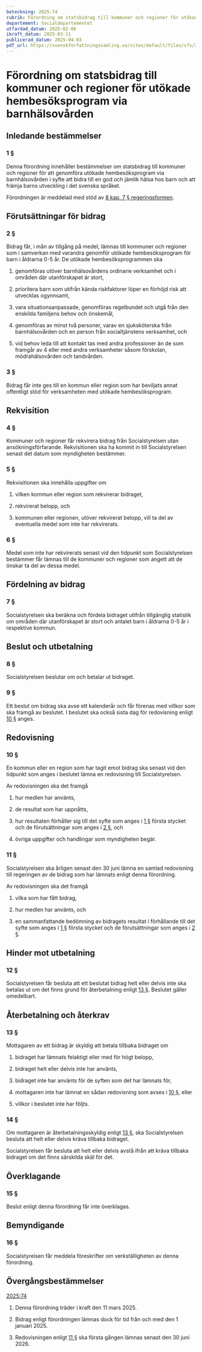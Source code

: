 ```yaml
---
beteckning: 2025:74
rubrik: Förordning om statsbidrag till kommuner och regioner för utökade hembesöksprogram via barnhälsovården
departement: Socialdepartementet
utfardad_datum: 2025-02-06
ikraft_datum: 2025-03-11
publicerad_datum: 2025-04-03
pdf_url: https://svenskforfattningssamling.se/sites/default/files/sfs/2025-02/SFS2025-74.pdf
---
```


# Förordning om statsbidrag till kommuner och regioner för utökade hembesöksprogram via barnhälsovården

## Inledande bestämmelser

### 1 §

Denna förordning innehåller bestämmelser om statsbidrag till kommuner och regioner för att genomföra utökade hembesöksprogram via barnhälsovården i syfte att bidra till en god och jämlik hälsa hos barn och att främja barns utveckling i det svenska språket.

Förordningen är meddelad med stöd av [8 kap. 7 § regeringsformen](https://selex.se/eli/sfs/1974/152#kap8.7).

## Förutsättningar för bidrag

### 2 §

Bidrag får, i mån av tillgång på medel, lämnas till kommuner och regioner som i samverkan med varandra genomför utökade hembesöksprogram för barn i åldrarna 0-5 år. De utökade hembesöksprogrammen ska

1. genomföras utöver barnhälsovårdens ordinarie verksamhet och i områden där utanförskapet är stort,

2. prioritera barn som utifrån kända riskfaktorer löper en förhöjd risk att utvecklas ogynnsamt,

3. vara situationsanpassade, genomföras regelbundet och utgå från den enskilda familjens behov och önskemål,

4. genomföras av minst två personer, varav en sjuksköterska från barnhälsovården och en person från socialtjänstens verksamhet, och

5. vid behov leda till att kontakt tas med andra professioner än de som framgår av 4 eller med andra verksamheter såsom förskolan, mödrahälsovården och tandvården.

### 3 §

Bidrag får inte ges till en kommun eller region som har beviljats annat offentligt stöd för verksamheten med utökade hembesöksprogram.

## Rekvisition

### 4 §

Kommuner och regioner får rekvirera bidrag från Socialstyrelsen utan ansökningsförfarande. Rekvisitionen ska ha kommit in till Socialstyrelsen senast det datum som myndigheten bestämmer.

### 5 §

Rekvisitionen ska innehålla uppgifter om

1. vilken kommun eller region som rekvirerar bidraget,

2. rekvirerat belopp, och

3. kommunen eller regionen, utöver rekvirerat belopp, vill ta del av eventuella medel som inte har rekvirerats.

### 6 §

Medel som inte har rekvirerats senast vid den tidpunkt som Socialstyrelsen bestämmer får lämnas till de kommuner och regioner som angett att de önskar ta del av dessa medel.

## Fördelning av bidrag

### 7 §

Socialstyrelsen ska beräkna och fördela bidraget utifrån tillgänglig statistik om områden där utanförskapet är stort och antalet barn i åldrarna 0-5 år i respektive kommun.

## Beslut och utbetalning

### 8 §

Socialstyrelsen beslutar om och betalar ut bidraget.

### 9 §

Ett beslut om bidrag ska avse ett kalenderår och får förenas med villkor som ska framgå av beslutet. I beslutet ska också sista dag för redovisning enligt [10 §](#10) anges.

## Redovisning

### 10 §

En kommun eller en region som har tagit emot bidrag ska senast vid den tidpunkt som anges i beslutet lämna en redovisning till Socialstyrelsen.

Av redovisningen ska det framgå

1. hur medlen har använts,

2. de resultat som har uppnåtts,

3. hur resultaten förhåller sig till det syfte som anges i [1 §](#1) första stycket och de förutsättningar som anges i [2 §](#2), och

4. övriga uppgifter och handlingar som myndigheten begär.

### 11 §

Socialstyrelsen ska årligen senast den 30 juni lämna en samlad redovisning till regeringen av de bidrag som har lämnats enligt denna förordning.

Av redovisningen ska det framgå

1. vilka som har fått bidrag,

2. hur medlen har använts, och

3. en sammanfattande bedömning av bidragets resultat i förhållande till det syfte som anges i [1 §](#1) första stycket och de förutsättningar som anges i [2 §](#2).

## Hinder mot utbetalning

### 12 §

Socialstyrelsen får besluta att ett beslutat bidrag helt eller delvis inte ska betalas ut om det finns grund för återbetalning enligt [13 §](#13). Beslutet gäller omedelbart.

## Återbetalning och återkrav

### 13 §

Mottagaren av ett bidrag är skyldig att betala tillbaka bidraget om

1. bidraget har lämnats felaktigt eller med för högt belopp,

2. bidraget helt eller delvis inte har använts,

3. bidraget inte har använts för de syften som det har lämnats för,

4. mottagaren inte har lämnat en sådan redovisning som avses i [10 §](#10), eller

5. villkor i beslutet inte har följts.

### 14 §

Om mottagaren är återbetalningsskyldig enligt [13 §](#13), ska Socialstyrelsen besluta att helt eller delvis kräva tillbaka bidraget.

Socialstyrelsen får besluta att helt eller delvis avstå ifrån att kräva tillbaka bidraget om det finns särskilda skäl för det.

## Överklagande

### 15 §

Beslut enligt denna förordning får inte överklagas.

## Bemyndigande

### 16 §

Socialstyrelsen får meddela föreskrifter om verkställigheten av denna förordning.

## Övergångsbestämmelser

[2025:74](https://selex.se/eli/sfs/2025/74)

1. Denna förordning träder i kraft den 11 mars 2025.

2. Bidrag enligt förordningen lämnas dock för tid från och med den 1 januari 2025.

3. Redovisningen enligt [11 §](#11) ska första gången lämnas senast den 30 juni 2026.